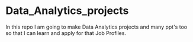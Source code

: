 # Data_Analytics_projects
In this repo I am going to make Data Analytics projects and many ppt's too so that I can learn and apply for that Job Profiles.

